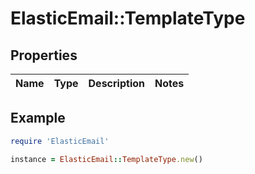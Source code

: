 # ElasticEmail::TemplateType

## Properties

| Name | Type | Description | Notes |
| ---- | ---- | ----------- | ----- |

## Example

```ruby
require 'ElasticEmail'

instance = ElasticEmail::TemplateType.new()
```

